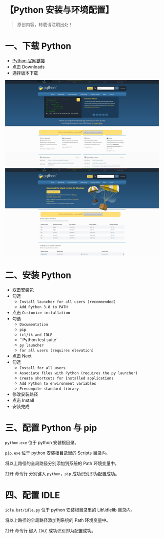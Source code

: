 # 【Python 安装与环境配置】

> 原创内容，转载请注明出处！

# 一、下载 Python
- [Python 官网链接](http://www.python.org)
- 点击 Downloads
- 选择版本下载

![](mark-img/20210317185408339.jpg)
![](mark-img/20210317185408362.jpg)

# 二、安装 Python

- 双击安装包
- 勾选
  -  `Install launcher for all users (recommended)`
  -  `Add Python 3.8 to PATH`
- 点击 `Customize installation`
- 勾选
  -  `Documentation`
  - `pip` 
  - `tcl/tk and IDLE`
  - ``Python test suite`
  - `py launcher`
  - `for all users (requires elevation)`
- 点击 Next
- 勾选
  - `Install for all users`
  - `Associate files with Python (requires the py launcher)`
  - `Create shortcuts for installed applications`
  - `Add Python to environment variables`
  - `Precompile standard library`
- 修改安装路径
- 点击 Install
- 安装完成

# 三、配置 Python 与 pip

`python.exe` 位于 python 安装根目录。

`pip.exe` 位于 python 安装根目录里的 Scripts 目录内。

将以上路径的全局路径分别添加到系统的 Path 环境变量中。

打开 命令行 分别键入 `python`，`pip` 成功识别即为配置成功。

# 四、配置 IDLE

`idle.bat/idle.py` 位于 python 安装根目录里的 Lib\idlelib 目录内。

将以上路径的全局路径添加到系统的 Path 环境变量中。

打开 命令行 键入 `IDLE` 成功识别即为配置成功。



